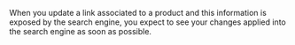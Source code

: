When you update a link associated to a product and this information is exposed by the
search engine, you expect to see your changes applied into the search engine as soon as
possible.
